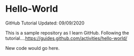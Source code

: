 # Hello-World
GitHub Tutorial
Updated:  09/09/2020

This is a sample repository as I learn GitHub.  Following the tutorial....https://guides.github.com/activities/hello-world/

New code would go here.


